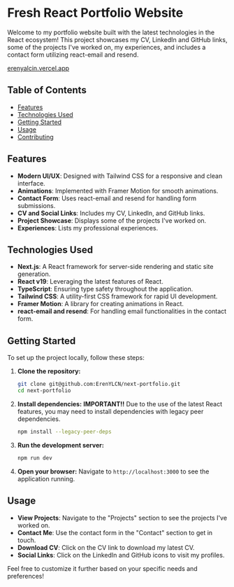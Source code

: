 # Fresh React Portfolio Website

Welcome to my portfolio website built with the latest technologies in the React ecosystem! This project showcases my CV, LinkedIn and GitHub links, some of the projects I've worked on, my experiences, and includes a contact form utilizing react-email and resend.

[erenyalcin.vercel.app](https://erenyalcin.vercel.app/)

## Table of Contents

- [Features](#features)
- [Technologies Used](#technologies-used)
- [Getting Started](#getting-started)
- [Usage](#usage)
- [Contributing](#contributing)

## Features

- **Modern UI/UX**: Designed with Tailwind CSS for a responsive and clean interface.
- **Animations**: Implemented with Framer Motion for smooth animations.
- **Contact Form**: Uses react-email and resend for handling form submissions.
- **CV and Social Links**: Includes my CV, LinkedIn, and GitHub links.
- **Project Showcase**: Displays some of the projects I've worked on.
- **Experiences**: Lists my professional experiences.

## Technologies Used

- **Next.js**: A React framework for server-side rendering and static site generation.
- **React v19**: Leveraging the latest features of React.
- **TypeScript**: Ensuring type safety throughout the application.
- **Tailwind CSS**: A utility-first CSS framework for rapid UI development.
- **Framer Motion**: A library for creating animations in React.
- **react-email and resend**: For handling email functionalities in the contact form.

## Getting Started

To set up the project locally, follow these steps:

1. **Clone the repository:**

   ```bash
   git clone git@github.com:ErenYLCN/next-portfolio.git
   cd next-portfolio
   ```

2. **Install dependencies:**
   **IMPORTANT!!** Due to the use of the latest React features, you may need to install dependencies with legacy peer dependencies.

   ```bash
   npm install --legacy-peer-deps
   ```

3. **Run the development server:**

   ```bash
   npm run dev
   ```

4. **Open your browser:**
   Navigate to `http://localhost:3000` to see the application running.

## Usage

- **View Projects**: Navigate to the "Projects" section to see the projects I've worked on.
- **Contact Me**: Use the contact form in the "Contact" section to get in touch.
- **Download CV**: Click on the CV link to download my latest CV.
- **Social Links**: Click on the LinkedIn and GitHub icons to visit my profiles.

Feel free to customize it further based on your specific needs and preferences!
